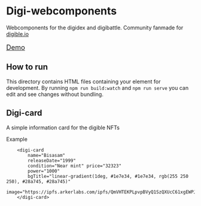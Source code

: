 <h1> Digi-webcomponents </h1>
<p> Webcomponents for the digidex and digibattle. Community fanmade for <a href="digible.io"> digible.io </a>
<br>
<br>
<a style="font-size:18px" href="https://digidex.vercel.app/"> Demo </a>

<br>
<h2>How to run</h2>

This directory contains HTML files containing your element for development. By running `npm run build:watch` and `npm run serve` you can edit and see changes without bundling.


<h2>Digi-card</h2>
<p>A simple information card for the digible NFTs</p>

Example

```
    <digi-card 
        name="Bisasam" 
        releaseDate="1999" 
        condition="Near mint" price="32323" 
        power="1000"
        bgTitle="linear-gradient(1deg, #1e7e34, #1e7e34, rgb(255 250 250), #28a745, #28a745)"
        image="https://ipfs.arkerlabs.com/ipfs/QmVHTEKPLpvpBVyQ1SzQXUcC61xgEWPJokFqCqC1fsZDKo">
    </digi-card>
```